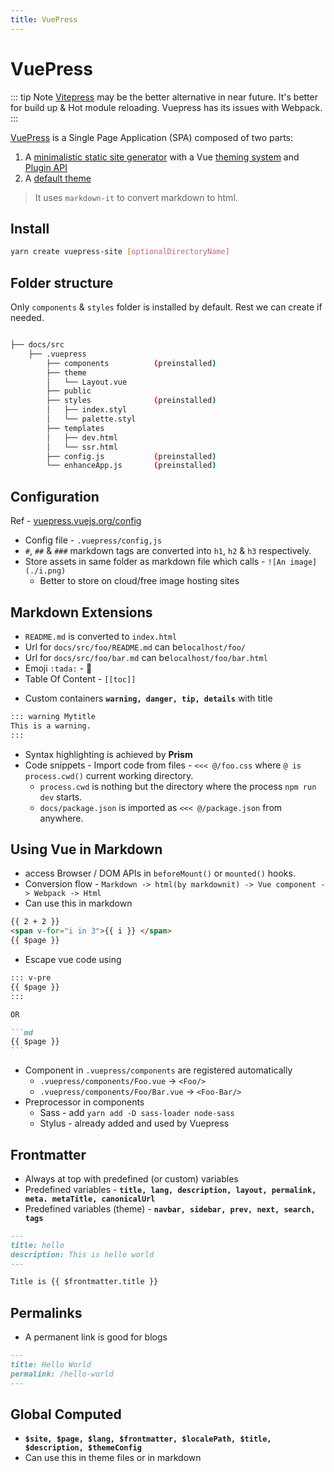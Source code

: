 ```yaml
---
title: VuePress
---
```


<vc-img url="https://v1.vuepress.vuejs.org/hero.png" size="sm" />
<!-- <img src="https://v1.vuepress.vuejs.org/hero.png" style=" height:200px;"/> -->

# VuePress

::: tip Note
[Vitepress](https://vitepress.vuejs.org/) may be the better alternative in near future. It's better for build up & Hot module reloading. Vuepress has its issues with Webpack.
:::

[VuePress](https://v1.vuepress.vuejs.org) is a Single Page Application (SPA) composed of two parts:

1. A [minimalistic static site generator](https://github.com/vuejs/vuepress/tree/master/packages/%40vuepress/core) with a Vue [theming system](https://v1.vuepress.vuejs.org/theme/) and [Plugin API](https://v1.vuepress.vuejs.org/plugin/)
2. A [default theme](https://v1.vuepress.vuejs.org/theme/default-theme-config.html)

> It uses `markdown-it` to convert markdown to html.

## Install

```sh
yarn create vuepress-site [optionalDirectoryName]
```

## Folder structure

Only `components` & `styles` folder is installed by default. Rest we can create if needed.

```sh

├── docs/src
    ├── .vuepress
        ├── components          (preinstalled)
        ├── theme
        │   └── Layout.vue
        ├── public
        ├── styles              (preinstalled)
        │   ├── index.styl
        │   └── palette.styl
        ├── templates
        │   ├── dev.html
        │   └── ssr.html
        ├── config.js           (preinstalled)
        └── enhanceApp.js       (preinstalled)

```

## Configuration

Ref - [vuepress.vuejs.org/config](https://vuepress.vuejs.org/config)

- Config file - `.vuepress/config,js`
- `#`, `##` & `###` markdown tags are converted into `h1`, `h2` & `h3` respectively.
- Store assets in same folder as markdown file which calls - `![An image](./i.png)`
  - Better to store on cloud/free image hosting sites

## Markdown Extensions

- `README.md` is converted to `index.html`
- Url for `docs/src/foo/README.md` can be`localhost/foo/`
- Url for `docs/src/foo/bar.md` can be`localhost/foo/bar.html`
- Emoji `:tada:` - :tada:
- Table Of Content - `[[toc]]`

* Custom containers **`warning, danger, tip, details`** with title

```md
::: warning Mytitle
This is a warning.
:::
```

- Syntax highlighting is achieved by **Prism**
- Code snippets - Import code from files - `<<< @/foo.css` where `@ is process.cwd()` current working directory.
  - `process.cwd` is nothing but the directory where the process `npm run dev` starts.
  - `docs/package.json` is imported as `<<< @/package.json` from anywhere.

## Using Vue in Markdown

- access Browser / DOM APIs in `beforeMount()` or `mounted()` hooks.
- Conversion flow - `Markdown -> html(by markdownit) -> Vue component -> Webpack -> Html`
- Can use this in markdown

```md
{{ 2 + 2 }}
<span v-for="i in 3">{{ i }} </span>
{{ $page }}
```

- Escape vue code using

````md
::: v-pre
{{ $page }}
:::

OR

```md
{{ $page }}
```
````

- Component in `.vuepress/components` are registered automatically
  - `.vuepress/components/Foo.vue` -> `<Foo/>`
  - `.vuepress/components/Foo/Bar.vue` -> `<Foo-Bar/>`
- Preprocessor in components
  - Sass - add `yarn add -D sass-loader node-sass`
  - Stylus - already added and used by Vuepress

## Frontmatter

- Always at top with predefined (or custom) variables
- Predefined variables - **`title, lang, description, layout, permalink, meta. metaTitle, canonicalUrl`**
- Predefined variables (theme) - **`navbar, sidebar, prev, next, search, tags`**

```md
---
title: hello
description: This is hello world
---

Title is {{ $frontmatter.title }}
```

## Permalinks

- A permanent link is good for blogs

```md
---
title: Hello World
permalink: /hello-world
---
```

## Global Computed

- **`$site, $page, $lang, $frontmatter, $localePath, $title, $description, $themeConfig`**
- Can use this in theme files or in markdown
